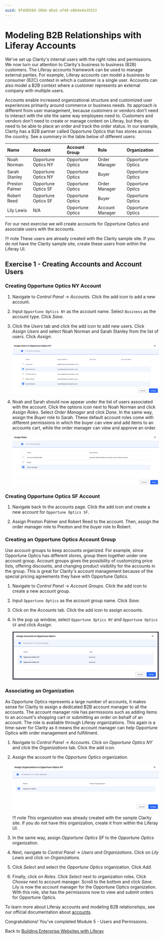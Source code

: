 ```yaml
---
uuid: 9fdd050d-28b6-46a5-af49-e864e4a35553
---
```

# Modeling B2B Relationships with Liferay Accounts

We've set up Clarity's internal users with the right roles and permissions. We now turn our attention to Clarity's business to business (B2B) customers. The Liferay accounts framework can be used to manage external parties. For example, Liferay accounts can model a business to consumer (B2C) context in which a customer is a single user. Accounts can also model a B2B context where a customer represents an external company with multiple users.

Accounts enable increased organizational structure and customized user experiences primarily around commerce or business needs. Its approach is different from user management, because customers or vendors don’t need to interact with the site the same way employees need to. Customers and vendors don’t need to create or manage content on Liferay, but they do need to be able to place an order and track the order status. In our example, Clarity has a B2B partner called Opportune Optics that has stores across the country. See a summary in the table below of different users:

| Name | Account | Account Group | Role | Organization |
|:--- |:--- |:--- |:--- |:--- |
| Noah Norman | Opportune Optics NY | Opportune Optics | Order Manager | Opportune Optics |
| Sarah Stanley | Opportune Optics NY | Opportune Optics | Buyer | Opportune Optics |
| Preston Palmer | Opportune Optics SF | Opportune Optics | Order Manager | Opportune Optics |
| Robert Reed | Opportune Optics SF | Opportune Optics | Buyer | Opportune Optics |
| Lily Lewis | N/A | Opportune Optics | Account Manager | Opportune Optics |

For our next exercise we will create accounts for Opportune Optics and associate users with the accounts.

!!! note
    These users are already created with the Clarity sample site. If you do not have the Clarity sample site, create these users from within the Liferay UI.

## Exercise 1 - Creating Accounts and Account Users

### Creating Opportune Optics NY Account

1. Navigate to _Control Panel_ &rarr; _Accounts_. Click the add icon to add a new account.

1. Input `Opportune Optics NY` as the account name. Select `Business` as the account type. Click _Save_.

1. Click the _Users_ tab and click the add icon to add new users. Click _Assign Users_ and select Noah Norman and Sarah Stanley from the list of users. Click _Assign_.

   ![Select the users to assign to the account.](./modeling-b2b-relationships-with-liferay-accounts/images/01.png)

1. Noah and Sarah should now appear under the list of users associated with the account. Click the options icon next to Noah Norman and click _Assign Roles_. Select _Order Manager_ and click _Done_. In the same way, assign the _Buyer_ role to Sarah. These default account roles come with different permissions in which the buyer can view and add items to an accounts cart, while the order manager can view and approve an order.

   ![Select the role to assign to an account user.](./modeling-b2b-relationships-with-liferay-accounts/images/02.png)

### Creating Opportune Optics SF Account

1. Navigate back to the accounts page. Click the add icon and create a new account for `Opportune Optics SF`.

1. Assign Preston Palmer and Robert Reed to the account. Then, assign the order manager role to Preston and the buyer role to Robert.

### Creating an Opportune Optics Account Group

Use account groups to keep accounts organized. For example, since Opportune Optics has different stores, group them together under one account group. Account groups gives the possibility of customizing price lists, offering discounts, and changing product visibility for the accounts in the group. This is great for Clarity's account management because of the special pricing agreements they have with Opportune Optics.

1. Navigate to _Control Panel_ &rarr; _Account Groups_. Click the add icon to create a new account group.

1. Input `Opportune Optics` as the account group name. Click _Save_.

1. Click on the _Accounts_ tab. Click the add icon to assign accounts.

1. In the pop up window, select `Opportune Optics NY` and `Opportune Optics SF` and click _Assign_.

   ![Select the accounts to assign to the account group.](./modeling-b2b-relationships-with-liferay-accounts/images/03.png)

### Associating an Organization

As Opportune Optics represents a large number of accounts, it makes sense for Clarity to assign a dedicated B2B account manager to all the accounts. The account manager role has permissions such as adding items to an account's shopping cart or submitting an order on behalf of an account. The role is available through Liferay organizations. This again is a time-saver for Clarity as it means the account manager can help Opportune Optics with order management and fulfillment.

1. Navigate to _Control Panel_ &rarr; _Accounts_. Click on _Opportune Optics NY_ and click the _Organizations_ tab. Click the add icon.

1. Assign the account to the _Opportune Optics_ organization.

   ![Assign the account to the organization.](./modeling-b2b-relationships-with-liferay-accounts/images/04.png)

   !!! note
       This organization was already created with the sample Clarity site. If you do not have this organization, create it from within the Liferay UI.

1. In the same way, assign _Opportune Optics SF_ to the _Opportune Optics_ organization.

1. Next, navigate to _Control Panel_ &rarr; _Users and Organizations_. Click on _Lily Lewis_ and click on _Organizations_.

1. Click _Select_ and select the _Opportune Optics_ organization. Click _Add_.

1. Finally, click on _Roles_. Click _Select_ next to organization roles. Click _Choose_ next to account manager. Scroll to the bottom and click _Save_. Lily is now the account manager for the Opportune Optics organization. With this role, she has the permissions now to view and submit orders for Opportune Optics.

To learn more about Liferay accounts and modeling B2B relationships, see our official documentation about [accounts](https://learn.liferay.com/w/dxp/users-and-permissions/accounts).

Congratulations! You've completed Module 5 - Users and Permissions.

Back to [Building Enterprise Websites with Liferay](../../building-enterprise-websites-with-liferay.md)
